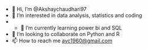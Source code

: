 - 👋 Hi, I’m @Akshaychaudhari97
- 👀 I’m interested in data analysis, statistics and coding
- - 🌱 I’m currently learning power bi and SQL
- 💞️ I’m looking to collaborate on Python and R
- 📫 How to reach me ayc1960@gmail.com

<!---
Akshaychaudhari97/Akshaychaudhari97 is a ✨ special ✨ repository because its `README.md` (this file) appears on your GitHub profile.
You can click the Preview link to take a look at your changes.
--->
